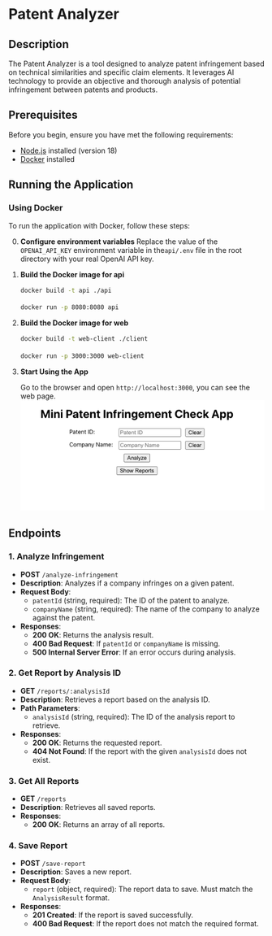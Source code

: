 # Patent Analyzer

## Description

The Patent Analyzer is a tool designed to analyze patent infringement based on technical similarities and specific claim elements. It leverages AI technology to provide an objective and thorough analysis of potential infringement between patents and products.

## Prerequisites

Before you begin, ensure you have met the following requirements:

- [Node.js](https://nodejs.org/) installed (version 18)
- [Docker](https://www.docker.com/) installed

## Running the Application

### Using Docker

To run the application with Docker, follow these steps:

0. **Configure environment variables**
   Replace the value of the `OPENAI_API_KEY` environment variable in the`api/.env` file in the root directory with your real OpenAI API key.

1. **Build the Docker image for api**

   ```bash
   docker build -t api ./api

   docker run -p 8080:8080 api
   ```

2. **Build the Docker image for web**

   ```bash
   docker build -t web-client ./client

   docker run -p 3000:3000 web-client
   ```

3. **Start Using the App**

   Go to the browser and open `http://localhost:3000`, you can see the web page.
   ![Demo](demo.png)

## Endpoints

### 1. Analyze Infringement

- **POST** `/analyze-infringement`
- **Description**: Analyzes if a company infringes on a given patent.
- **Request Body**:
  - `patentId` (string, required): The ID of the patent to analyze.
  - `companyName` (string, required): The name of the company to analyze against the patent.
- **Responses**:
  - **200 OK**: Returns the analysis result.
  - **400 Bad Request**: If `patentId` or `companyName` is missing.
  - **500 Internal Server Error**: If an error occurs during analysis.

### 2. Get Report by Analysis ID

- **GET** `/reports/:analysisId`
- **Description**: Retrieves a report based on the analysis ID.
- **Path Parameters**:
  - `analysisId` (string, required): The ID of the analysis report to retrieve.
- **Responses**:
  - **200 OK**: Returns the requested report.
  - **404 Not Found**: If the report with the given `analysisId` does not exist.

### 3. Get All Reports

- **GET** `/reports`
- **Description**: Retrieves all saved reports.
- **Responses**:
  - **200 OK**: Returns an array of all reports.

### 4. Save Report

- **POST** `/save-report`
- **Description**: Saves a new report.
- **Request Body**:
  - `report` (object, required): The report data to save. Must match the `AnalysisResult` format.
- **Responses**:
  - **201 Created**: If the report is saved successfully.
  - **400 Bad Request**: If the report does not match the required format.

